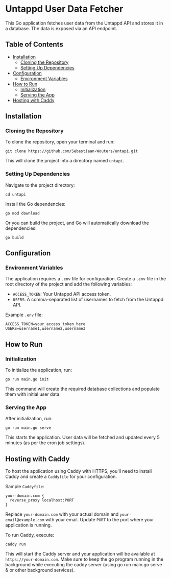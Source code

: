 # Untappd User Data Fetcher

This Go application fetches user data from the Untappd API and stores it in a database. The data is exposed via an API endpoint.

## Table of Contents

- [Installation](#installation)
  - [Cloning the Repository](#cloning-the-repository)
  - [Setting Up Dependencies](#setting-up-dependencies)
- [Configuration](#configuration)
  - [Environment Variables](#environment-variables)
- [How to Run](#how-to-run)
  - [Initialization](#initialization)
  - [Serving the App](#serving-the-app)
- [Hosting with Caddy](#hosting-with-caddy)

## Installation

### Cloning the Repository

To clone the repository, open your terminal and run:

    git clone https://github.com/Sebastiaan-Wouters/untapi.git

This will clone the project into a directory named `untapi`.

### Setting Up Dependencies

Navigate to the project directory:

    cd untapi

Install the Go dependencies:

    go mod download

Or you can build the project, and Go will automatically download the dependencies:

    go build

## Configuration

### Environment Variables

The application requires a `.env` file for configuration. Create a `.env` file in the root directory of the project and add the following variables:

- `ACCESS_TOKEN`: Your Untappd API access token.
- `USERS`: A comma-separated list of usernames to fetch from the Untappd API.

Example `.env` file:

    ACCESS_TOKEN=your_access_token_here
    USERS=username1,username2,username3

## How to Run

### Initialization

To initialize the application, run:

    go run main.go init

This command will create the required database collections and populate them with initial user data.

### Serving the App

After initialization, run:

    go run main.go serve

This starts the application. User data will be fetched and updated every 5 minutes (as per the cron job settings).

## Hosting with Caddy

To host the application using Caddy with HTTPS, you'll need to install Caddy and create a `Caddyfile` for your configuration.

Sample `Caddyfile`:

    your-domain.com {
      reverse_proxy localhost:PORT
    }

Replace `your-domain.com` with your actual domain and `your-email@example.com` with your email. Update `PORT` to the port where your application is running.

To run Caddy, execute:

    caddy run

This will start the Caddy server and your application will be available at `https://your-domain.com`. Make sure to keep the go program running in the background while executing the caddy server (using go run main.go serve & or other background services). 